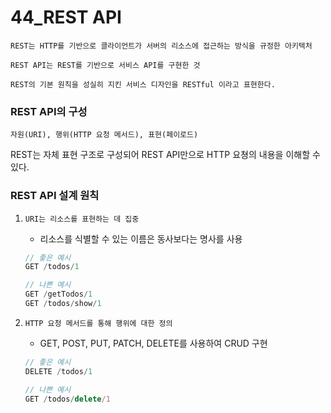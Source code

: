 # 44_REST API

`REST는 HTTP를 기반으로 클라이언트가 서버의 리소스에 접근하는 방식을 규정한 아키텍처`

`REST API는 REST를 기반으로 서비스 API를 구현한 것`

`REST의 기본 원칙을 성실히 지킨 서비스 디자인을 RESTful 이라고 표현한다.`

### REST API의 구성

`자원(URI), 행위(HTTP 요청 메서드), 표현(페이로드)`

REST는 자체 표현 구조로 구성되어 REST API만으로 HTTP 요쳥의 내용을 이해할 수 있다.

### REST API 설계 원칙

1. `URI는 리소스를 표현하는 데 집중`
    - 리소스를 식별할 수 있는 이름은 동사보다는 명사를 사용
    
    ```jsx
    // 좋은 예시
    GET /todos/1 
    
    // 나쁜 예시
    GET /getTodos/1
    GET /todos/show/1
    ```
    
2. `HTTP 요청 메서드를 통해 행위에 대한 정의`
    - GET, POST, PUT, PATCH, DELETE를 사용하여 CRUD 구현
    
    ```jsx
    // 좋은 예시
    DELETE /todos/1
    
    // 나쁜 예시
    GET /todos/delete/1
    ```